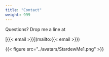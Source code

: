 ```yaml
---
title: "Contact"
weight: 999
---
```

Questions? Drop me a line at

[{{< email >}}](mailto:{{< email >}})

{{< figure src="../avatars/StardewMe1.png" >}}